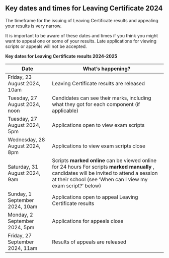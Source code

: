 ##  Key dates and times for Leaving Certificate 2024

The timeframe for the issuing of Leaving Certificate results and appealing
your results is very narrow.

It is important to be aware of these dates and times if you think you might
want to appeal one or some of your results. Late applications for viewing
scripts or appeals will not be accepted.

**Key dates for Leaving Certificate results 2024-2025**

**Date** |  **What’s happening?**  
---|---  
Friday, 23 August 2024, 10am  |  Leaving Certificate results are released   
Tuesday, 27 August 2024, noon  |  Candidates can see their marks, including what they got for each component (if applicable)   
Tuesday, 27 August 2024, 5pm  |  Applications open to view exam scripts   
Wednesday, 28 August 2024, 8pm  |  Applications to view exam scripts close   
Saturday, 31 August 2024, 9am  |  Scripts **marked online** can be viewed online for 24 hours  For scripts **marked manually** , candidates will be invited to attend a session at their school (see ‘When can I view my exam script?’ below)   
Sunday, 1 September 2024, 10am  |  Applications open to appeal Leaving Certificate results   
Monday, 2 September 2024, 5pm  |  Applications for appeals close   
Friday, 27 September 2024, 11am  |  Results of appeals are released   
  